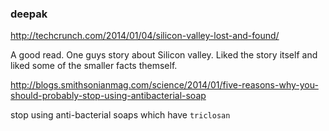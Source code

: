 ### deepak

http://techcrunch.com/2014/01/04/silicon-valley-lost-and-found/

A good read. One guys story about Silicon valley. 
Liked the story itself and liked some of the smaller facts themself.

http://blogs.smithsonianmag.com/science/2014/01/five-reasons-why-you-should-probably-stop-using-antibacterial-soap

stop using anti-bacterial soaps which have `triclosan`
